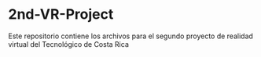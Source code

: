 # 2nd-VR-Project
Este repositorio contiene los archivos para el segundo proyecto de realidad virtual del Tecnológico de Costa Rica

